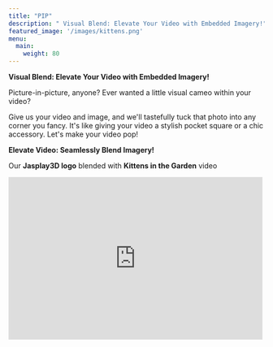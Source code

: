 ```yaml
---
title: "PIP"
description: " Visual Blend: Elevate Your Video with Embedded Imagery!"
featured_image: '/images/kittens.png'
menu:
  main:
    weight: 80
---
```


**Visual Blend: Elevate Your Video with Embedded Imagery!**

Picture-in-picture, anyone?  Ever wanted a little visual cameo within your video?

Give us your video and image, and we'll tastefully tuck that photo into any corner you fancy. 
It's like giving your video a stylish pocket square or a chic accessory. Let's make your video pop!

**Elevate Video: Seamlessly Blend Imagery!**

Our **Jasplay3D logo** blended with **Kittens in the Garden** video

<iframe width="500" height="320" src="https://www.youtube.com/embed/oOPDdfoclUs?version=3&loop=1&playlist=oOPDdfoclUs" title="YouTube video player" 
frameborder="0" allow="accelerometer; autoplay; clipboard-write; encrypted-media; gyroscope; picture-in-picture; web-share" allowfullscreen></iframe>

